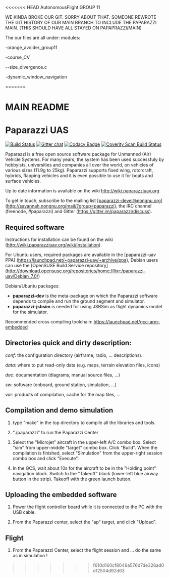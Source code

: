 <<<<<<< HEAD
AutonomousFlight GROUP 11

WE KINDA BROKE OUR GIT. SORRY ABOUT THAT. SOMEONE REWROTE THE GIT HISTORY OF OUR MAIN BRANCH TO INCLUDE THE PAPARAZZI MAIN. (THIS SHOULD HAVE ALL STAYED ON PAPAPRAZZI/MAIN)

The our files are all under:
modules:

-orange_avoider_group11

-course_CV

--size_divergence.c

-dynamic_window_navigation

=======
# MAIN README

Paparazzi UAS
=============

[![Build Status](https://travis-ci.org/paparazzi/paparazzi.png?branch=master)](https://travis-ci.org/paparazzi/paparazzi) [![Gitter chat](https://badges.gitter.im/paparazzi/discuss.svg)](https://gitter.im/paparazzi/discuss)
[![Codacy Badge](https://api.codacy.com/project/badge/Grade/811c4398588f435fa8bc926f53d40e9f)](https://app.codacy.com/app/gautierhattenberger/paparazzi?utm_source=github.com&utm_medium=referral&utm_content=paparazzi/paparazzi&utm_campaign=Badge_Grade_Dashboard)
<a href="https://scan.coverity.com/projects/paparazzi-paparazzi">
  <img alt="Coverity Scan Build Status"
       src="https://scan.coverity.com/projects/4928/badge.svg"/>
</a>

Paparazzi is a free open source software package for Unmanned (Air) Vehicle Systems.
For many years, the system has been used successfuly by hobbyists, universities and companies all over the world, on vehicles of various sizes (11.9g to 25kg).
Paparazzi supports fixed wing, rotorcraft, hybrids, flapping vehicles and it is even possible to use it for boats and surface vehicles.

Up to date information is available on the wiki http://wiki.paparazziuav.org

To get in touch, subscribe to the mailing list [paparazzi-devel@nongnu.org] (http://savannah.nongnu.org/mail/?group=paparazzi), the IRC channel (freenode, #paparazzi) and Gitter (https://gitter.im/paparazzi/discuss).

Required software
-----------------

Instructions for installation can be found on the wiki (http://wiki.paparazziuav.org/wiki/Installation).

For Ubuntu users, required packages are available in the [paparazzi-uav PPA] (https://launchpad.net/~paparazzi-uav/+archive/ppa),
Debian users can use the [OpenSUSE Build Service repository] (http://download.opensuse.org/repositories/home:/flixr:/paparazzi-uav/Debian_7.0/)

Debian/Ubuntu packages:
- **paparazzi-dev** is the meta-package on which the Paparazzi software depends to compile and run the ground segment and simulator.
- **paparazzi-jsbsim** is needed for using JSBSim as flight dynamics model for the simulator.

Recommended cross compiling toolchain: https://launchpad.net/gcc-arm-embedded


Directories quick and dirty description:
----------------------------------------

_conf_: the configuration directory (airframe, radio, ... descriptions).

_data_: where to put read-only data (e.g. maps, terrain elevation files, icons)

_doc_: documentation (diagrams, manual source files, ...)

_sw_: software (onboard, ground station, simulation, ...)

_var_: products of compilation, cache for the map tiles, ...


Compilation and demo simulation
-------------------------------

1. type "make" in the top directory to compile all the libraries and tools.

2. "./paparazzi" to run the Paparazzi Center

3. Select the "Microjet" aircraft in the upper-left A/C combo box.
  Select "sim" from upper-middle "target" combo box. Click "Build".
  When the compilation is finished, select "Simulation" from
  the upper-right session combo box and click "Execute".

4. In the GCS, wait about 10s for the aircraft to be in the "Holding point" navigation block.
  Switch to the "Takeoff" block (lower-left blue airway button in the strip).
  Takeoff with the green launch button.

Uploading the embedded software
----------------------------------

1. Power the flight controller board while it is connected to the PC with the USB cable.

2. From the Paparazzi center, select the "ap" target, and click "Upload".


Flight
------

1.  From the Paparazzi Center, select the flight session and ... do the same as in simulation !
>>>>>>> f610d160cf8049a576d7de326ad0e12504d92d63
